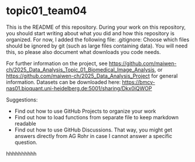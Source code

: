 # topic01_team04
This is the README of this repository. During your work on this repository, you should start writing about what you did and how this repository is organized. For now, I added the following file:
	.gitignore: Choose which files should be ignored by git (such as large files containing data). You will need this, so please also document what downloads you code needs.

For further information on the project, see https://github.com/maiwen-ch/2025_Data_Analysis_Topic_01_Biomedical_Image_Analysis, or https://github.com/maiwen-ch/2025_Data_Analysis_Project for general information.
Datasets can be downloaded here: https://bmcv-nas01.bioquant.uni-heidelberg.de:5001/sharing/Dkx0iQWOP 

Suggestions:
- Find out how to use GitHub Projects to organize your work
- Find out how to load functions from separate file to keep markdown readable
- Find out how to use GitHub Discussions. That way, you might get answers directly from AG Rohr in case I cannot answer a specific question.































































hhhhhhhhhh